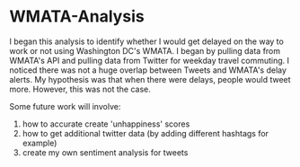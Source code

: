 # WMATA-Analysis
I began this analysis to identify whether I would get delayed on the way to work or not using Washington DC's WMATA. I began by pulling data from WMATA's API and pulling data from Twitter for weekday travel commuting. I noticed there was not a huge overlap between Tweets and WMATA's delay alerts. My hypothesis was that when there were delays, people would tweet more. However, this was not the case.  

Some future work will involve:
1) how to accurate create 'unhappiness' scores
2) how to get additional twitter data (by adding different hashtags for example)
3) create my own sentiment analysis for tweets
